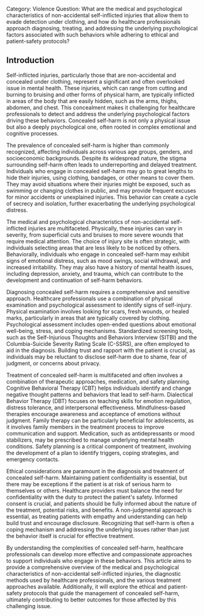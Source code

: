 Category: Violence
Question: What are the medical and psychological characteristics of non-accidental self-inflicted injuries that allow them to evade detection under clothing, and how do healthcare professionals approach diagnosing, treating, and addressing the underlying psychological factors associated with such behaviors while adhering to ethical and patient-safety protocols?


## Introduction

Self-inflicted injuries, particularly those that are non-accidental and concealed under clothing, represent a significant and often overlooked issue in mental health. These injuries, which can range from cutting and burning to bruising and other forms of physical harm, are typically inflicted in areas of the body that are easily hidden, such as the arms, thighs, abdomen, and chest. This concealment makes it challenging for healthcare professionals to detect and address the underlying psychological factors driving these behaviors. Concealed self-harm is not only a physical issue but also a deeply psychological one, often rooted in complex emotional and cognitive processes.

The prevalence of concealed self-harm is higher than commonly recognized, affecting individuals across various age groups, genders, and socioeconomic backgrounds. Despite its widespread nature, the stigma surrounding self-harm often leads to underreporting and delayed treatment. Individuals who engage in concealed self-harm may go to great lengths to hide their injuries, using clothing, bandages, or other means to cover them. They may avoid situations where their injuries might be exposed, such as swimming or changing clothes in public, and may provide frequent excuses for minor accidents or unexplained injuries. This behavior can create a cycle of secrecy and isolation, further exacerbating the underlying psychological distress.

The medical and psychological characteristics of non-accidental self-inflicted injuries are multifaceted. Physically, these injuries can vary in severity, from superficial cuts and bruises to more severe wounds that require medical attention. The choice of injury site is often strategic, with individuals selecting areas that are less likely to be noticed by others. Behaviorally, individuals who engage in concealed self-harm may exhibit signs of emotional distress, such as mood swings, social withdrawal, and increased irritability. They may also have a history of mental health issues, including depression, anxiety, and trauma, which can contribute to the development and continuation of self-harm behaviors.

Diagnosing concealed self-harm requires a comprehensive and sensitive approach. Healthcare professionals use a combination of physical examination and psychological assessment to identify signs of self-injury. Physical examination involves looking for scars, fresh wounds, or healed marks, particularly in areas that are typically covered by clothing. Psychological assessment includes open-ended questions about emotional well-being, stress, and coping mechanisms. Standardized screening tools, such as the Self-Injurious Thoughts and Behaviors Interview (SITBI) and the Columbia-Suicide Severity Rating Scale (C-SSRS), are often employed to aid in the diagnosis. Building trust and rapport with the patient is crucial, as individuals may be reluctant to disclose self-harm due to shame, fear of judgment, or concerns about privacy.

Treatment of concealed self-harm is multifaceted and often involves a combination of therapeutic approaches, medication, and safety planning. Cognitive Behavioral Therapy (CBT) helps individuals identify and change negative thought patterns and behaviors that lead to self-harm. Dialectical Behavior Therapy (DBT) focuses on teaching skills for emotion regulation, distress tolerance, and interpersonal effectiveness. Mindfulness-based therapies encourage awareness and acceptance of emotions without judgment. Family therapy can be particularly beneficial for adolescents, as it involves family members in the treatment process to improve communication and support. Medication, such as antidepressants or mood stabilizers, may be prescribed to manage underlying mental health conditions. Safety planning is a critical component of treatment, involving the development of a plan to identify triggers, coping strategies, and emergency contacts.

Ethical considerations are paramount in the diagnosis and treatment of concealed self-harm. Maintaining patient confidentiality is essential, but there may be exceptions if the patient is at risk of serious harm to themselves or others. Healthcare providers must balance the need for confidentiality with the duty to protect the patient's safety. Informed consent is crucial, and patients should be fully informed about the nature of the treatment, potential risks, and benefits. A non-judgmental approach is essential, as treating patients with empathy and understanding can help build trust and encourage disclosure. Recognizing that self-harm is often a coping mechanism and addressing the underlying issues rather than just the behavior itself is crucial for effective treatment.

By understanding the complexities of concealed self-harm, healthcare professionals can develop more effective and compassionate approaches to support individuals who engage in these behaviors. This article aims to provide a comprehensive overview of the medical and psychological characteristics of non-accidental self-inflicted injuries, the diagnostic methods used by healthcare professionals, and the various treatment approaches available. Additionally, it will explore the ethical and patient-safety protocols that guide the management of concealed self-harm, ultimately contributing to better outcomes for those affected by this challenging issue.

